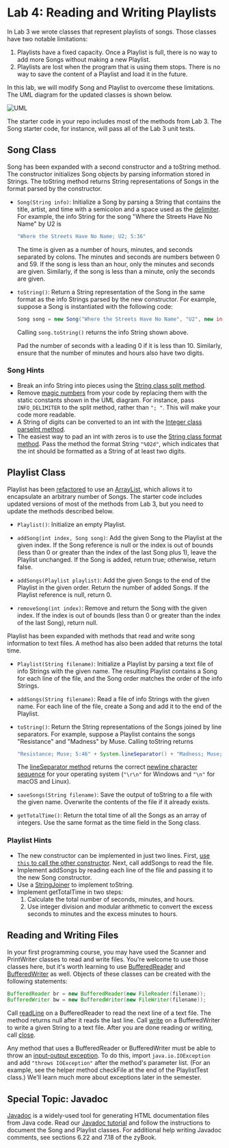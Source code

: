 # Lab 4: Reading and Writing Playlists

In Lab 3 we wrote classes that represent playlists of songs.
Those classes have two notable limitations:

1. Playlists have a fixed capacity.
Once a Playlist is full, there is no way to add more Songs without making a new Playlist.
2. Playlists are lost when the program that is using them stops.
There is no way to save the content of a Playlist and load it in the future.

In this lab, we will modify Song and Playlist to overcome these limitations.
The UML diagram for the updated classes is shown below.

![UML](./uml.svg)

The starter code in your repo includes most of the methods from Lab 3.
The Song starter code, for instance, will pass all of the Lab 3 unit tests.

## Song Class

Song has been expanded with a second constructor and a toString method.
The constructor initializes Song objects by parsing information stored in Strings.
The toString method returns String representations of Songs in the format parsed by the constructor.

* `Song(String info)`: Initialize a Song by parsing a String that contains the title, artist, and time with a semicolon and a space used as the [delimiter](https://en.wikipedia.org/wiki/Delimiter).
For example, the info String for the song "Where the Streets Have No Name" by U2 is

  ```java
  "Where the Streets Have No Name; U2; 5:36"
  ```

  The time is given as a number of hours, minutes, and seconds separated by colons.
  The minutes and seconds are numbers between 0 and 59.
  If the song is less than an hour, only the minutes and seconds are given.
  Similarly, if the song is less than a minute, only the seconds are given.

* `toString()`: Return a String representation of the Song in the same format as the info Strings parsed by the new constructor.
For example, suppose a Song is instantiated with the following code:

  ```java
  Song song = new Song("Where the Streets Have No Name", "U2", new int[] {36, 5});
  ```

  Calling `song.toString()` returns the info String shown above.

  Pad the number of seconds with a leading 0 if it is less than 10.
  Similarly, ensure that the number of minutes and hours also have two digits.

### Song Hints

* Break an info String into pieces using the [String class split method](https://docs.oracle.com/en/java/javase/11/docs/api/java.base/java/lang/String.html#split(java.lang.String)).
* Remove [magic numbers](https://en.wikipedia.org/wiki/Magic_number_(programming)#Unnamed_numerical_constants) from your code by replacing them with the static constants shown in the UML diagram.
For instance, pass `INFO_DELIMITER` to the split method, rather than `"; "`.
This will make your code more readable.
* A String of digits can be converted to an int with the [Integer class parseInt method](https://docs.oracle.com/en/java/javase/11/docs/api/java.base/java/lang/Integer.html#parseInt(java.lang.String)).
* The easiest way to pad an int with zeros is to use the [String class format method](https://docs.oracle.com/en/java/javase/11/docs/api/java.base/java/lang/String.html#format(java.lang.String,java.lang.Object...)).
Pass the method the format String `"%02d"`, which indicates that the int should be formatted as a String of at least two digits.

## Playlist Class

Playlist has been [refactored](https://en.wikipedia.org/wiki/Code_refactoring) to use an [ArrayList](https://docs.oracle.com/en/java/javase/11/docs/api/java.base/java/util/ArrayList.html), which allows it to encapsulate an arbitrary number of Songs.
The starter code includes updated versions of most of the methods from Lab 3, but you need to update the methods described below.

* `Playlist()`: Initialize an empty Playlist.

* `addSong(int index, Song song)`: Add the given Song to the Playlist at the given index.
If the Song reference is null or the index is out of bounds (less than 0 or greater than the index of the last Song plus 1), leave the Playlist unchanged.
If the Song is added, return true; otherwise, return false.

* `addSongs(Playlist playlist)`: Add the given Songs to the end of the Playlist in the given order.
Return the number of added Songs.
If the Playlist reference is null, return 0.

* `removeSong(int index)`: Remove and return the Song with the given index.
If the index is out of bounds (less than 0 or greater than the index of the last Song), return null.

Playlist has been expanded with methods that read and write song information to text files.
A method has also been added that returns the total time.

* `Playlist(String filename)`: Initialize a Playlist by parsing a text file of info Strings with the given name.
The resulting Playlist contains a Song for each line of the file, and the Song order matches the order of the info Strings.

* `addSongs(String filename)`: Read a file of info Strings with the given name.
For each line of the file, create a Song and add it to the end of the Playlist.

* `toString()`: Return the String representations of the Songs joined by line separators.
For example, suppose a Playlist contains the songs "Resistance" and "Madness" by Muse.
Calling toString returns

  ```java
  "Resistance; Muse; 5:46" + System.lineSeparator() + "Madness; Muse; 4:39"
  ```

  The [lineSeparator method](https://docs.oracle.com/en/java/javase/11/docs/api/java.base/java/lang/System.html#lineSeparator()) returns the correct [newline character sequence](https://en.wikipedia.org/wiki/Newline) for your operating system (`"\r\n"` for Windows and `"\n"` for macOS and Linux).

* `saveSongs(String filename)`: Save the output of toString to a file with the given name.
Overwrite the contents of the file if it already exists.

* `getTotalTime()`: Return the total time of all the Songs as an array of integers.
Use the same format as the time field in the Song class.

### Playlist Hints

* The new constructor can be implemented in just two lines.
First, [use `this` to call the other constructor](https://docs.oracle.com/javase/tutorial/java/javaOO/thiskey.html).
Next, call addSongs to read the file.
* Implement addSongs by reading each line of the file and passing it to the new Song constructor.
* Use a [StringJoiner](https://docs.oracle.com/en/java/javase/11/docs/api/java.base/java/util/StringJoiner.html) to implement toString.
* Implement getTotalTime in two steps:
  1. Calculate the total number of seconds, minutes, and hours.
  2. Use integer division and modular arithmetic to convert the excess seconds to minutes and the excess minutes to hours.

## Reading and Writing Files

In your first programming course, you may have used the Scanner and PrintWriter classes to read and write files.
You're welcome to use those classes here, but it's worth learning to use [BufferedReader](https://docs.oracle.com/en/java/javase/11/docs/api/java.base/java/io/BufferedReader.html) and [BufferedWriter](https://docs.oracle.com/en/java/javase/11/docs/api/java.base/java/io/BufferedWriter.html) as well.
Objects of these classes can be created with the following statements:

```java
BufferedReader br = new BufferedReader(new FileReader(filename));
BufferedWriter bw = new BufferedWriter(new FileWriter(filename));
```

Call [readLine](https://docs.oracle.com/en/java/javase/11/docs/api/java.base/java/io/BufferedReader.html#readLine()) on a BufferedReader to read the next line of a text file.
The method returns null after it reads the last line.
Call [write](https://docs.oracle.com/en/java/javase/11/docs/api/java.base/java/io/Writer.html#write(java.lang.String)) on a BufferedWriter to write a given String to a text file.
After you are done reading or writing, call [close](https://docs.oracle.com/en/java/javase/11/docs/api/java.base/java/io/Writer.html#close()).

Any method that uses a BufferedReader or BufferedWriter must be able to throw an [input-output exception](https://docs.oracle.com/en/java/javase/11/docs/api/java.base/java/io/IOException.html).
To do this, import `java.io.IOException` and add `"throws IOException"` after the method's parameter list.
(For an example, see the helper method checkFile at the end of the PlaylistTest class.)
We'll learn much more about exceptions later in the semester.

## Special Topic: Javadoc

[Javadoc](https://en.wikipedia.org/wiki/Javadoc) is a widely-used tool for generating HTML documentation files from Java code.
Read our [Javadoc tutorial](Javadoc.md) and follow the instructions to document the Song and Playlist classes.
For additional help writing Javadoc comments, see sections 6.22 and 7.18 of the zyBook.
